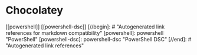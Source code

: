# Chocolatey

[[powershell]]
[[powershell-dsc]]
[//begin]: # "Autogenerated link references for markdown compatibility"
[powershell]: powershell "PowerShell"
[powershell-dsc]: powershell-dsc "PowerShell DSC"
[//end]: # "Autogenerated link references"